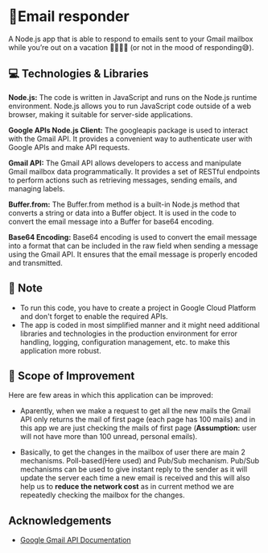 
# 📮Email responder

A Node.js app that is able to respond to emails sent to your Gmail mailbox while you’re out on a vacation 🚞🚵🏻‍♂️ (or not in the mood of responding😅).


## 💻 Technologies & Libraries

**Node.js:** The code is written in JavaScript and runs on the Node.js runtime environment. Node.js allows you to run JavaScript code outside of a web browser, making it suitable for server-side applications.

**Google APIs Node.js Client:**  The googleapis package is used to interact with the Gmail API. It provides a convenient way to authenticate user with Google APIs and make API requests.

**Gmail API:** The Gmail API allows developers to access and manipulate Gmail mailbox data programmatically. It provides a set of RESTful endpoints to perform actions such as retrieving messages, sending emails, and managing labels.

**Buffer.from:** The Buffer.from method is a built-in Node.js method that converts a string or data into a Buffer object. It is used in the code to convert the email message into a Buffer for base64 encoding.

**Base64 Encoding:** Base64 encoding is used to convert the email message into a format that can be included in the raw field when sending a message using the Gmail API. It ensures that the email message is properly encoded and transmitted.

## 📝 Note

* To run this code, you have to create a project in Google Cloud Platform and don't forget to enable the required APIs. 
* The app is coded in most simplified manner and it might need additional libraries and technologies in the production environment for error handling, logging, configuration management, etc. to make this application more robust.
## 🚀 Scope of Improvement

Here are few areas in which this application can be improved:

* Aparently, when we make a request to get all the new mails the Gmail API only returns the mail of first page (each page has 100 mails) and in this app we are just checking the mails of first page (**Assumption:** user will not have more than 100 unread, personal emails).

* Basically, to get the changes in the mailbox of user there are main 2 mechanisms. Poll-based(Here used) and Pub/Sub mechanism. Pub/Sub mechanisms can be used to give instant reply to the sender as it will update the server each time a new email is received and this will also help us to **reduce the network cost** as in current method we are repeatedly checking the mailbox for the changes.


## Acknowledgements

 - [Google Gmail API Documentation](https://developers.google.com/gmail/api/guides)

